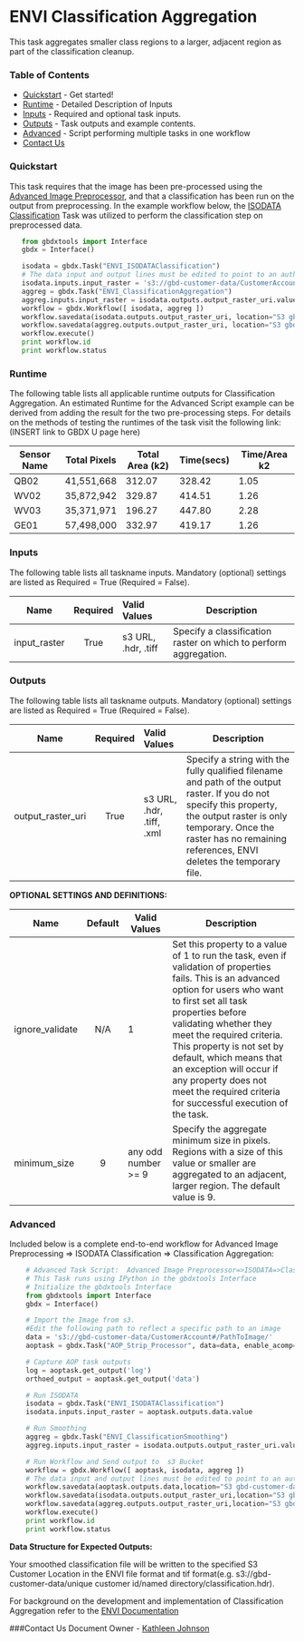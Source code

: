 
# ENVI Classification Aggregation

This task aggregates smaller class regions to a larger, adjacent region as part of the classification cleanup.

### Table of Contents
 * [Quickstart](#quickstart) - Get started!
 * [Runtime](#runtime) - Detailed Description of Inputs
 * [Inputs](#inputs) - Required and optional task inputs.
 * [Outputs](#outputs) - Task outputs and example contents.
 * [Advanced](#advanced) - Script performing multiple tasks in one workflow
 * [Contact Us](#contact-us)

### Quickstart

This task requires that the image has been pre-processed using the [Advanced Image Preprocessor](https://github.com/TDG-Platform/docs/blob/master/AOP_Strip_Processor.md), and that a classification has been run on the output from preprocessing. In the example workflow below, the  [ISODATA Classification](https://github.com/TDG-Platform/docs/blob/master/ENVI_ISODATAClassification.md) Task was utilized to perform the classification step on preprocessed data.

 ```python
	from gbdxtools import Interface
	gbdx = Interface()

	isodata = gbdx.Task("ENVI_ISODATAClassification")
	# The data input and output lines must be edited to point to an authorized customer S3 location)
	isodata.inputs.input_raster = 's3://gbd-customer-data/CustomerAccount#/PathToImage/'
	aggreg = gbdx.Task("ENVI_ClassificationAggregation")
	aggreg.inputs.input_raster = isodata.outputs.output_raster_uri.value
	workflow = gbdx.Workflow([ isodata, aggreg ])
	workflow.savedata(isodata.outputs.output_raster_uri, location="S3 gbd-customer-data location/<customer account>/output directory")
	workflow.savedata(aggreg.outputs.output_raster_uri, location="S3 gbd-customer-data location/<customer account>/output directory")
	workflow.execute()
	print workflow.id
	print workflow.status
```

### Runtime

The following table lists all applicable runtime outputs for Classification Aggregation. An estimated Runtime for the Advanced Script example can be derived from adding the result for the two pre-processing steps. For details on the methods of testing the runtimes of the task visit the following link:(INSERT link to GBDX U page here)

  Sensor Name  |  Total Pixels  |  Total Area (k2)  |  Time(secs)  |  Time/Area k2
--------|:----------:|-----------|----------------|---------------
QB02 | 41,551,668 | 312.07 | 328.42 | 1.05 |
WV02|35,872,942 | 329.87 | 414.51 | 1.26 |
WV03|35,371,971 | 196.27 | 447.80 | 2.28 |
GE01| 57,498,000 | 332.97 | 419.17 | 1.26 |


### Inputs
The following table lists all taskname inputs.
Mandatory (optional) settings are listed as Required = True (Required = False).

  Name       |  Required  |  Valid Values       |  Description  
-------------|:-----------:|:--------------------|---------------
input_raster | True       | s3 URL, .hdr, .tiff | Specify a classification raster on which to perform aggregation.

### Outputs
The following table lists all taskname outputs.
Mandatory (optional) settings are listed as Required = True (Required = False).

  Name            |  Required  |  Valid Values             | Description  
------------------|:---------: |:------------------------- |---------------
output_raster_uri | True       | s3 URL, .hdr, .tiff, .xml | Specify a string with the fully qualified filename and path of the output raster. If you do not specify this property, the output raster is only temporary. Once the raster has no remaining references, ENVI deletes the temporary file.


**OPTIONAL SETTINGS AND DEFINITIONS:**

Name                 |       Default    | Valid Values |   Description
---------------------|:----------------:|---------------------------------|-----------------
ignore_validate      |          N/A     |     1        |Set this property to a value of 1 to run the task, even if validation of properties fails. This is an advanced option for users who want to first set all task properties before validating whether they meet the required criteria. This property is not set by default, which means that an exception will occur if any property does not meet the required criteria for successful execution of the task.
minimum_size               |          9           |    any odd number >= 9          | Specify the aggregate minimum size in pixels. Regions with a size of this value or smaller are aggregated to an adjacent, larger region. The default value is 9.

### Advanced

Included below is a complete end-to-end workflow for Advanced Image Preprocessing => ISODATA Classification => Classification Aggregation:

```python
	# Advanced Task Script:  Advanced Image Preprocessor=>ISODATA=>Classification Aggregation
	# This Task runs using IPython in the gbdxtools Interface
	# Initialize the gbdxtools Interface
	from gbdxtools import Interface
	gbdx = Interface()

	# Import the Image from s3.
	#Edit the following path to reflect a specific path to an image
	data = 's3://gbd-customer-data/CustomerAccount#/PathToImage/'
	aoptask = gbdx.Task("AOP_Strip_Processor", data=data, enable_acomp=True, bands='MS', enable_pansharpen=False, enable_dra=False)

	# Capture AOP task outputs
	log = aoptask.get_output('log')
	orthoed_output = aoptask.get_output('data')

	# Run ISODATA
	isodata = gbdx.Task("ENVI_ISODATAClassification")
	isodata.inputs.input_raster = aoptask.outputs.data.value

	# Run Smoothing
	aggreg = gbdx.Task("ENVI_ClassificationSmoothing")
	aggreg.inputs.input_raster = isodata.outputs.output_raster_uri.value

	# Run Workflow and Send output to  s3 Bucket
	workflow = gbdx.Workflow([ aoptask, isodata, aggreg ])
   	# The data input and output lines must be edited to point to an authorized customer S3 location)
	workflow.savedata(aoptask.outputs.data,location="S3 gbd-customer-data location/<customer account>/output directory")
	workflow.savedata(isodata.outputs.output_raster_uri,location="S3 gbd-customer-data location/<customer account>/output directory")
	workflow.savedata(aggreg.outputs.output_raster_uri,location="S3 gbd-customer-data location/<customer account>/output directory")
	workflow.execute()
	print workflow.id
	print workflow.status
```


**Data Structure for Expected Outputs:**

Your smoothed classification file will be written to the specified S3 Customer Location in the ENVI file format and tif format(e.g.  s3://gbd-customer-data/unique customer id/named directory/classification.hdr).  

For background on the development and implementation of Classification Aggregation refer to the [ENVI Documentation](https://www.harrisgeospatial.com/docs/classificationtutorial.html)


###Contact Us
Document Owner - [Kathleen Johnson](kajohnso@digitalglobe.com)
